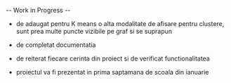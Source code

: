 -- Work in Progress --

- de adaugat pentru K means o alta modalitate de afisare pentru clustere, sunt prea multe puncte vizibile pe graf si se suprapun
- de completat documentatia
- de reiterat fiecare cerinta din proiect si de verificat functionalitatea

- proiectul va fi prezentat in prima saptamana de scoala din ianuarie

